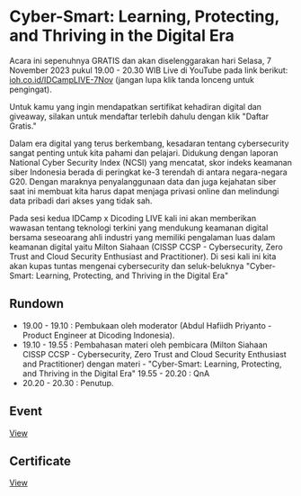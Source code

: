 # Cyber-Smart: Learning, Protecting, and Thriving in the Digital Era
Acara ini sepenuhnya GRATIS dan akan diselenggarakan hari Selasa, 7 November 2023 pukul 19.00 - 20.30 WIB Live di YouTube pada link berikut: [ioh.co.id/IDCampLIVE-7Nov](https://youtube.com/live/L3Kmbhr2oDA) (jangan lupa klik tanda lonceng untuk pengingat).

Untuk kamu yang ingin mendapatkan sertifikat kehadiran digital dan giveaway, silakan untuk mendaftar terlebih dahulu dengan klik "Daftar Gratis."

Dalam era digital yang terus berkembang, kesadaran tentang cybersecurity sangat penting untuk kita pahami dan pelajari. Didukung dengan laporan National Cyber Security Index (NCSI) yang mencatat, skor indeks keamanan siber Indonesia berada di peringkat ke-3 terendah di antara negara-negara G20. Dengan maraknya penyalanggunaan data dan juga kejahatan siber saat ini membuat kita harus dapat menjaga privasi online dan melindungi data pribadi dari akses yang tidak sah.

Pada sesi kedua IDCamp x Dicoding LIVE kali ini akan memberikan wawasan tentang teknologi terkini yang mendukung keamanan digital bersama seseoarang ahli industri yang memiliki pengalaman luas dalam keamanan digital  yaitu Milton Siahaan (CISSP CCSP - Cybersecurity, Zero Trust and Cloud Security Enthusiast and Practitioner). Di sesi kali ini kita akan kupas tuntas mengenai cybersecurity dan seluk-beluknya "Cyber-Smart: Learning, Protecting, and Thriving in the Digital Era"

## Rundown
- 19.00 - 19.10 : Pembukaan oleh moderator (Abdul Hafiidh Priyanto - Product Engineer at Dicoding Indonesia).
- 19.10 - 19.55 : Pembahasan materi oleh pembicara (Milton Siahaan CISSP CCSP - Cybersecurity, Zero Trust and Cloud Security Enthusiast and Practitioner) dengan materi - "Cyber-Smart: Learning, Protecting, and Thriving in the Digital Era"
19.55 - 20.20 : QnA
- 20.20 - 20.30 : Penutup.

## Event
[View](https://www.dicoding.com/events/5980)

## Certificate
[View](/certificate/certificate.pdf)
